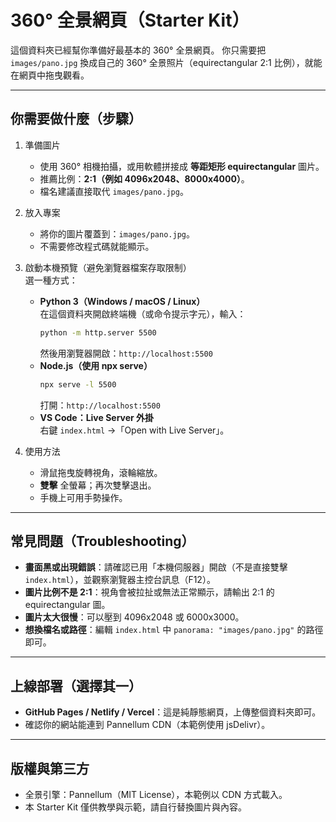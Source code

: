
# 360° 全景網頁（Starter Kit）

這個資料夾已經幫你準備好最基本的 360° 全景網頁。
你只需要把 `images/pano.jpg` 換成自己的 360° 全景照片（equirectangular 2:1 比例），就能在網頁中拖曳觀看。

---

## 你需要做什麼（步驟）

1) 準備圖片  
   - 使用 360° 相機拍攝，或用軟體拼接成 **等距矩形 equirectangular** 圖片。  
   - 推薦比例：**2:1（例如 4096x2048、8000x4000）**。  
   - 檔名建議直接取代 `images/pano.jpg`。

2) 放入專案  
   - 將你的圖片覆蓋到：`images/pano.jpg`。  
   - 不需要修改程式碼就能顯示。

3) 啟動本機預覽（避免瀏覽器檔案存取限制）  
   選一種方式：  
   - **Python 3（Windows / macOS / Linux）**  
     在這個資料夾開啟終端機（或命令提示字元），輸入：  
     ```bash
     python -m http.server 5500
     ```  
     然後用瀏覽器開啟：`http://localhost:5500`  
   - **Node.js（使用 npx serve）**  
     ```bash
     npx serve -l 5500
     ```  
     打開：`http://localhost:5500`  
   - **VS Code：Live Server 外掛**  
     右鍵 `index.html` →「Open with Live Server」。

4) 使用方法  
   - 滑鼠拖曳旋轉視角，滾輪縮放。  
   - **雙擊** 全螢幕；再次雙擊退出。  
   - 手機上可用手勢操作。

---

## 常見問題（Troubleshooting）

- **畫面黑或出現錯誤**：請確認已用「本機伺服器」開啟（不是直接雙擊 `index.html`），並觀察瀏覽器主控台訊息（F12）。  
- **圖片比例不是 2:1**：視角會被拉扯或無法正常顯示，請輸出 2:1 的 equirectangular 圖。  
- **圖片太大很慢**：可以壓到 4096x2048 或 6000x3000。  
- **想換檔名或路徑**：編輯 `index.html` 中 `panorama: "images/pano.jpg"` 的路徑即可。

---

## 上線部署（選擇其一）

- **GitHub Pages / Netlify / Vercel**：這是純靜態網頁，上傳整個資料夾即可。  
- 確認你的網站能連到 Pannellum CDN（本範例使用 jsDelivr）。

---

## 版權與第三方
- 全景引擎：Pannellum（MIT License），本範例以 CDN 方式載入。  
- 本 Starter Kit 僅供教學與示範，請自行替換圖片與內容。
